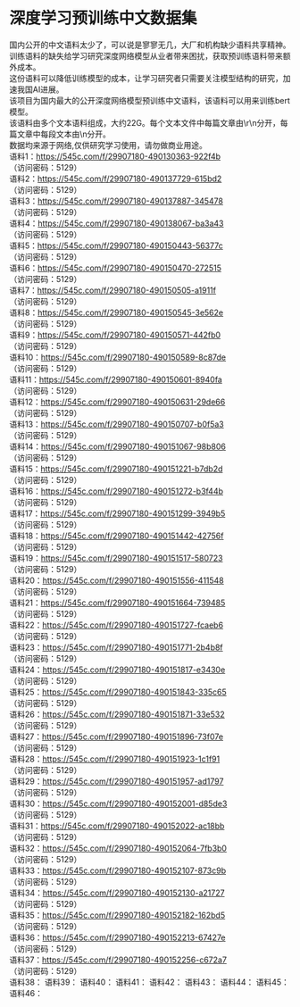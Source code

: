 # 深度学习预训练中文数据集
国内公开的中文语料太少了，可以说是寥寥无几，大厂和机构缺少语料共享精神。  
训练语料的缺失给学习研究深度网络模型从业者带来困扰，获取预训练语料带来额外成本。  
这份语料可以降低训练模型的成本，让学习研究者只需要关注模型结构的研究，加速我国AI进展。  
该项目为国内最大的公开深度网络模型预训练中文语料，该语料可以用来训练bert模型。   
该语料由多个文本语料组成，大约22G。每个文本文件中每篇文章由\r\n分开，每篇文章中每段文本由\n分开。  
数据均来源于网络,仅供研究学习使用，请勿做商业用途。  
语料1：https://545c.com/f/29907180-490130363-922f4b  
（访问密码：5129）  
语料2：https://545c.com/f/29907180-490137729-615bd2  
（访问密码：5129）  
语料3：https://545c.com/f/29907180-490137887-345478  
（访问密码：5129）  
语料4：https://545c.com/f/29907180-490138067-ba3a43   
（访问密码：5129）   
语料5：https://545c.com/f/29907180-490150443-56377c   
（访问密码：5129）   
语料6：https://545c.com/f/29907180-490150470-272515   
（访问密码：5129）   
语料7：https://545c.com/f/29907180-490150505-a1911f   
（访问密码：5129）  
语料8：https://545c.com/f/29907180-490150545-3e562e   
（访问密码：5129）  
语料9：https://545c.com/f/29907180-490150571-442fb0  
（访问密码：5129）  
语料10：https://545c.com/f/29907180-490150589-8c87de   
（访问密码：5129）  
语料11：https://545c.com/f/29907180-490150601-8940fa  
（访问密码：5129）  
语料12：https://545c.com/f/29907180-490150631-29de66  
（访问密码：5129）  
语料13：https://545c.com/f/29907180-490150707-b0f5a3  
（访问密码：5129）  
语料14：https://545c.com/f/29907180-490151067-98b806  
（访问密码：5129）  
语料15：https://545c.com/f/29907180-490151221-b7db2d  
（访问密码：5129）  
语料16：https://545c.com/f/29907180-490151272-b3f44b  
（访问密码：5129）  
语料17：https://545c.com/f/29907180-490151299-3949b5  
（访问密码：5129）  
语料18：https://545c.com/f/29907180-490151442-42756f  
（访问密码：5129）   
语料19：https://545c.com/f/29907180-490151517-580723  
（访问密码：5129）  
语料20：https://545c.com/f/29907180-490151556-411548  
（访问密码：5129）  
语料21：https://545c.com/f/29907180-490151664-739485  
（访问密码：5129）  
语料22：https://545c.com/f/29907180-490151727-fcaeb6  
（访问密码：5129）  
语料23：https://545c.com/f/29907180-490151771-2b4b8f  
（访问密码：5129）  
语料24：https://545c.com/f/29907180-490151817-e3430e  
（访问密码：5129）  
语料25：https://545c.com/f/29907180-490151843-335c65  
（访问密码：5129）  
语料26：https://545c.com/f/29907180-490151871-33e532  
（访问密码：5129）  
语料27：https://545c.com/f/29907180-490151896-73f07e  
（访问密码：5129）  
语料28：https://545c.com/f/29907180-490151923-1c1f91  
（访问密码：5129）  
语料29：https://545c.com/f/29907180-490151957-ad1797  
（访问密码：5129）   
语料30：https://545c.com/f/29907180-490152001-d85de3  
（访问密码：5129）  
语料31：https://545c.com/f/29907180-490152022-ac18bb  
（访问密码：5129）  
语料32：https://545c.com/f/29907180-490152064-7fb3b0  
（访问密码：5129）  
语料33：https://545c.com/f/29907180-490152107-873c9b  
（访问密码：5129）  
语料34：https://545c.com/f/29907180-490152130-a21727  
（访问密码：5129）  
语料35：https://545c.com/f/29907180-490152182-162bd5  
（访问密码：5129）  
语料36：https://545c.com/f/29907180-490152213-67427e  
（访问密码：5129）  
语料37：https://545c.com/f/29907180-490152256-c672a7  
（访问密码：5129）  
语料38：
语料39：
语料40：
语料41：
语料42：
语料43：
语料44：
语料45：
语料46：
